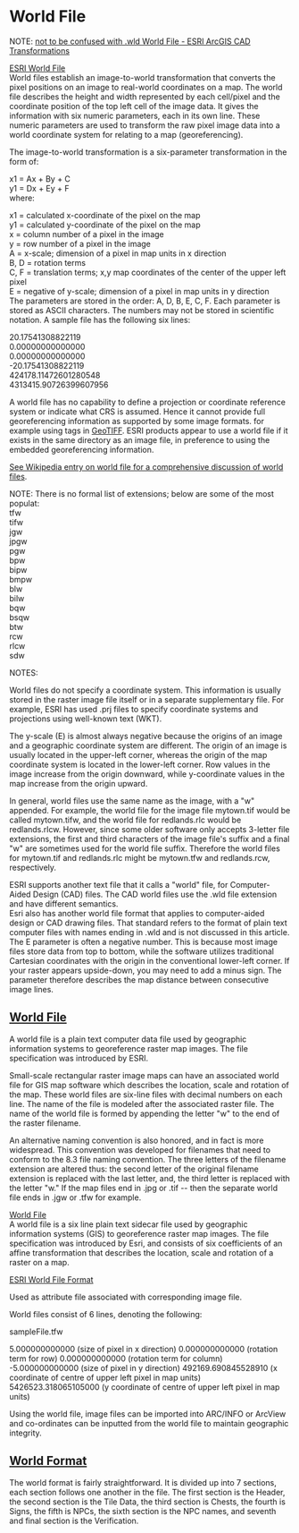# World File  

NOTE: [not to be confused with .wld World File - ESRI ArcGIS CAD Transformations](wld.md)  

[ESRI World File](https://www.loc.gov/preservation/digital/formats/fdd/fdd000287.shtml)  
World files establish an image-to-world transformation that converts the pixel positions on an image to real-world coordinates on a map. The world file describes the height and width represented by each cell/pixel and the coordinate position of the top left cell of the image data. It gives the information with six numeric parameters, each in its own line. These numeric parameters are used to transform the raw pixel image data into a world coordinate system for relating to a map (georeferencing).  

The image-to-world transformation is a six-parameter transformation in the form of:  

x1 = Ax + By + C  
y1 = Dx + Ey + F  
where:  
  
x1 = calculated x-coordinate of the pixel on the map  
y1 = calculated y-coordinate of the pixel on the map  
x = column number of a pixel in the image  
y = row number of a pixel in the image  
A = x-scale; dimension of a pixel in map units in x direction  
B, D = rotation terms  
C, F = translation terms; x,y map coordinates of the center of the upper left pixel  
E = negative of y-scale; dimension of a pixel in map units in y direction  
The parameters are stored in the order: A, D, B, E, C, F. Each parameter is stored as ASCII characters. The numbers may not be stored in scientific notation. A sample file has the following six lines:  

20.17541308822119  
0.00000000000000  
0.00000000000000  
-20.17541308822119  
424178.11472601280548  
4313415.90726399607956  

A world file has no capability to define a projection or coordinate reference system or indicate what CRS is assumed. Hence it cannot provide full georeferencing information as supported by some image formats. for example using tags in [GeoTIFF](https://www.loc.gov/preservation/digital/formats/fdd/fdd000279.shtml). ESRI products appear to use a world file if it exists in the same directory as an image file, in preference to using the embedded georeferencing information.  

[See Wikipedia entry on world file for a comprehensive discussion of world files](http://en.wikipedia.org/wiki/World_file).  

NOTE: There is no formal list of extensions; below are some of the most populat:  
tfw  
tifw  
jgw  
jpgw  
pgw  
bpw  
bipw  
bmpw  
blw  
bilw  
bqw  
bsqw  
btw  
rcw  
rlcw  
sdw  

NOTES:  
	
World files do not specify a coordinate system. This information is usually stored in the raster image file itself or in a separate supplementary file. For example, ESRI has used .prj files to specify coordinate systems and projections using well-known text (WKT).  

The y-scale (E) is almost always negative because the origins of an image and a geographic coordinate system are different. The origin of an image is usually located in the upper-left corner, whereas the origin of the map coordinate system is located in the lower-left corner. Row values in the image increase from the origin downward, while y-coordinate values in the map increase from the origin upward.  

In general, world files use the same name as the image, with a "w" appended. For example, the world file for the image file mytown.tif would be called mytown.tifw, and the world file for redlands.rlc would be redlands.rlcw. However, since some older software only accepts 3-letter file extensions, the first and third characters of the image file's suffix and a final "w" are sometimes used for the world file suffix. Therefore the world files for mytown.tif and redlands.rlc might be mytown.tfw and redlands.rcw, respectively.  

ESRI supports another text file that it calls a "world" file, for Computer-Aided Design (CAD) files. The CAD world files use the .wld file extension and have different semantics.  
Esri also has another world file format that applies to computer-aided design or CAD drawing files. That standard refers to the format of plain text computer files with names ending in .wld and is not discussed in this article.  
The E parameter is often a negative number. This is because most image files store data from top to bottom, while the software utilizes traditional Cartesian coordinates with the origin in the conventional lower-left corner. If your raster appears upside-down, you may need to add a minus sign. The parameter therefore describes the map distance between consecutive image lines.  

## [World File](http://wiki.gis.com/wiki/index.php/World_file)  
A world file is a plain text computer data file used by geographic information systems to georeference raster map images. The file specification was introduced by ESRI.  

Small-scale rectangular raster image maps can have an associated world file for GIS map software which describes the location, scale and rotation of the map. These world files are six-line files with decimal numbers on each line. The name of the file is modeled after the associated raster file. The name of the world file is formed by appending the letter "w" to the end of the raster filename.  

An alternative naming convention is also honored, and in fact is more widespread. This convention was developed for filenames that need to conform to the 8.3 file naming convention. The three letters of the filename extension are altered thus: the second letter of the original filename extension is replaced with the last letter, and, the third letter is replaced with the letter "w." If the map files end in .jpg or .tif -- then the separate world file ends in .jgw or .tfw for example.  

[World File](https://en.wikipedia.org/wiki/World_file)  
A world file is a six line plain text sidecar file used by geographic information systems (GIS) to georeference raster map images. The file specification was introduced by Esri, and consists of six coefficients of an affine transformation that describes the location, scale and rotation of a raster on a map.  


[ESRI World File Format](http://www.kralidis.ca/gis/worldfile.htm)

Used as attribute file associated with corresponding image file.

World files consist of 6 lines, denoting the following:

sampleFile.tfw

5.000000000000	(size of pixel in x direction)
0.000000000000	(rotation term for row)
0.000000000000	(rotation term for column)
-5.000000000000	(size of pixel in y direction)
492169.690845528910	(x coordinate of centre of upper left pixel in map units)
5426523.318065105000	(y coordinate of centre of upper left pixel in map units)

Using the world file, image files can be imported into ARC/INFO or ArcView and co-ordinates can be inputted from the world file to maintain geographic integrity.  

## [World Format](http://seancode.com/terrafirma/world.html)
The world format is fairly straightforward. It is divided up into 7 sections, each section follows one another in the file. The first section is the Header, the second section is the Tile Data, the third section is Chests, the fourth is Signs, the fifth is NPCs, the sixth section is the NPC names, and seventh and final section is the Verification.


